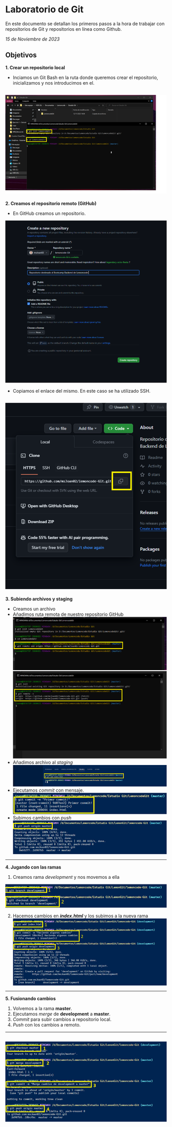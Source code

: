 # Laboratorio de Git

En este documento se detallan los primeros pasos a la hora de trabajar con repositorios de Git y repositorios en línea como Github.

_15 de Noviembre de 2023_


## Objetivos
**1. Crear un repositorio local**

- Inciamos un Git Bash en la ruta donde queremos crear el repositorio, inicializamos y nos introducimos en el.

![Paso 1](1.png)
---
**2. Creamos el repositorio remoto (GitHub)**
- En GitHub creamos un repositorio.

![Creando repo remoto](3.PNG)

- Copiamos el enlace del mismo. En este caso se ha utilizado SSH.

![Alt text](4.PNG)
---
**3. Subiendo archivos y staging**

- Creamos un archivo
- Añadimos ruta remota de nuestro repositorio GitHub
![Ruta remota](5.PNG)![Check remote](6.png)
- Añadimos archivo al _staging_
![Git add](7.PNG)
- Ejecutamos _commit_ con mensaje.
![Commit](8.PNG)
- Subimos cambios con _push_
![Push](9.PNG)
---
**4. Jugando con las ramas**
1. Creamos rama _development_ y nos movemos a ella

![Ramas](10.PNG)

2. Hacemos cambios en ___index.html___ y los subimos a la nueva rama
![Cambios](11.PNG)
---
**5. Fusionando cambios**

1. Volvemos a la rama **master**.
2. Ejecutamos _merge_ de **development** a **master**.
3. _Commit_ para subir cambios a repositorio local.
4. _Push_ con los cambios a remoto.
---
![Merge](12.PNG)
---